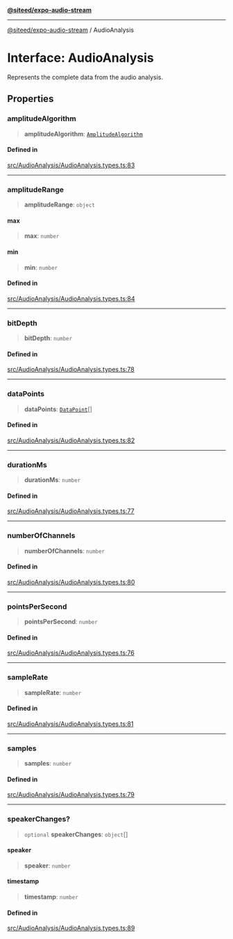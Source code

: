 [**@siteed/expo-audio-stream**](../README.md)

***

[@siteed/expo-audio-stream](../README.md) / AudioAnalysis

# Interface: AudioAnalysis

Represents the complete data from the audio analysis.

## Properties

### amplitudeAlgorithm

> **amplitudeAlgorithm**: [`AmplitudeAlgorithm`](../type-aliases/AmplitudeAlgorithm.md)

#### Defined in

[src/AudioAnalysis/AudioAnalysis.types.ts:83](https://github.com/deeeed/expo-audio-stream/blob/9c6449d8edbf8895b3e36e4e30302d7cf8839d2c/packages/expo-audio-stream/src/AudioAnalysis/AudioAnalysis.types.ts#L83)

***

### amplitudeRange

> **amplitudeRange**: `object`

#### max

> **max**: `number`

#### min

> **min**: `number`

#### Defined in

[src/AudioAnalysis/AudioAnalysis.types.ts:84](https://github.com/deeeed/expo-audio-stream/blob/9c6449d8edbf8895b3e36e4e30302d7cf8839d2c/packages/expo-audio-stream/src/AudioAnalysis/AudioAnalysis.types.ts#L84)

***

### bitDepth

> **bitDepth**: `number`

#### Defined in

[src/AudioAnalysis/AudioAnalysis.types.ts:78](https://github.com/deeeed/expo-audio-stream/blob/9c6449d8edbf8895b3e36e4e30302d7cf8839d2c/packages/expo-audio-stream/src/AudioAnalysis/AudioAnalysis.types.ts#L78)

***

### dataPoints

> **dataPoints**: [`DataPoint`](DataPoint.md)[]

#### Defined in

[src/AudioAnalysis/AudioAnalysis.types.ts:82](https://github.com/deeeed/expo-audio-stream/blob/9c6449d8edbf8895b3e36e4e30302d7cf8839d2c/packages/expo-audio-stream/src/AudioAnalysis/AudioAnalysis.types.ts#L82)

***

### durationMs

> **durationMs**: `number`

#### Defined in

[src/AudioAnalysis/AudioAnalysis.types.ts:77](https://github.com/deeeed/expo-audio-stream/blob/9c6449d8edbf8895b3e36e4e30302d7cf8839d2c/packages/expo-audio-stream/src/AudioAnalysis/AudioAnalysis.types.ts#L77)

***

### numberOfChannels

> **numberOfChannels**: `number`

#### Defined in

[src/AudioAnalysis/AudioAnalysis.types.ts:80](https://github.com/deeeed/expo-audio-stream/blob/9c6449d8edbf8895b3e36e4e30302d7cf8839d2c/packages/expo-audio-stream/src/AudioAnalysis/AudioAnalysis.types.ts#L80)

***

### pointsPerSecond

> **pointsPerSecond**: `number`

#### Defined in

[src/AudioAnalysis/AudioAnalysis.types.ts:76](https://github.com/deeeed/expo-audio-stream/blob/9c6449d8edbf8895b3e36e4e30302d7cf8839d2c/packages/expo-audio-stream/src/AudioAnalysis/AudioAnalysis.types.ts#L76)

***

### sampleRate

> **sampleRate**: `number`

#### Defined in

[src/AudioAnalysis/AudioAnalysis.types.ts:81](https://github.com/deeeed/expo-audio-stream/blob/9c6449d8edbf8895b3e36e4e30302d7cf8839d2c/packages/expo-audio-stream/src/AudioAnalysis/AudioAnalysis.types.ts#L81)

***

### samples

> **samples**: `number`

#### Defined in

[src/AudioAnalysis/AudioAnalysis.types.ts:79](https://github.com/deeeed/expo-audio-stream/blob/9c6449d8edbf8895b3e36e4e30302d7cf8839d2c/packages/expo-audio-stream/src/AudioAnalysis/AudioAnalysis.types.ts#L79)

***

### speakerChanges?

> `optional` **speakerChanges**: `object`[]

#### speaker

> **speaker**: `number`

#### timestamp

> **timestamp**: `number`

#### Defined in

[src/AudioAnalysis/AudioAnalysis.types.ts:89](https://github.com/deeeed/expo-audio-stream/blob/9c6449d8edbf8895b3e36e4e30302d7cf8839d2c/packages/expo-audio-stream/src/AudioAnalysis/AudioAnalysis.types.ts#L89)
